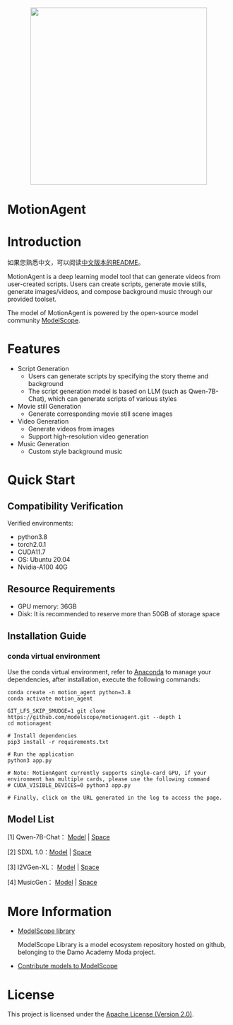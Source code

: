<p align="center">
    <br>
    <img src="https://modelscope.oss-cn-beijing.aliyuncs.com/modelscope.gif" width="400"/>
    <br>
    <h1>MotionAgent</h1>
<p>



# Introduction

如果您熟悉中文，可以阅读[中文版本的README](./README_ZH.md)。

MotionAgent is a deep learning model tool that can generate videos from user-created scripts. Users can create scripts, generate movie stills, generate images/videos, and compose background music through our provided toolset.

The model of MotionAgent is powered by the open-source model community [ModelScope](https://github.com/modelscope/modelscope).


# Features
- Script Generation
  - Users can generate scripts by specifying the story theme and background
  - The script generation model is based on LLM (such as Qwen-7B-Chat), which can generate scripts of various styles
- Movie still Generation
  - Generate corresponding movie still scene images 
- Video Generation
  - Generate videos from images
  - Support high-resolution video generation
- Music Generation
  - Custom style background music



# Quick Start

## Compatibility Verification
Verified environments:
- python3.8
- torch2.0.1
- CUDA11.7
- OS: Ubuntu 20.04
- Nvidia-A100 40G


## Resource Requirements
- GPU memory: 36GB
- Disk: It is recommended to reserve more than 50GB of storage space


## Installation Guide

### conda virtual environment

Use the conda virtual environment, refer to [Anaconda](https://docs.anaconda.com/anaconda/install/) to manage your dependencies, after installation, execute the following commands:

```shell
conda create -n motion_agent python=3.8
conda activate motion_agent

GIT_LFS_SKIP_SMUDGE=1 git clone https://github.com/modelscope/motionagent.git --depth 1
cd motionagent

# Install dependencies
pip3 install -r requirements.txt

# Run the application
python3 app.py

# Note: MotionAgent currently supports single-card GPU, if your environment has multiple cards, please use the following command
# CUDA_VISIBLE_DEVICES=0 python3 app.py

# Finally, click on the URL generated in the log to access the page.
```


## Model List

[1]  Qwen-7B-Chat： [Model](https://modelscope.cn/models/qwen/Qwen-7B-Chat/summary)  |  [Space](https://modelscope.cn/studios/qwen/Qwen-7B-Chat-Demo/summary)

[2]  SDXL 1.0：[Model](https://modelscope.cn/models/AI-ModelScope/stable-diffusion-xl-base-1.0/summary)  |  [Space](https://modelscope.cn/studios/AI-ModelScope/Stable_Diffusion_XL_1.0/summary)

[3]  I2VGen-XL： [Model](https://modelscope.cn/models/damo/Image-to-Video/summary)  |  [Space](https://modelscope.cn/models/damo/Video-to-Video/summary)

[4]  MusicGen： [Model](https://modelscope.cn/models/AI-ModelScope/musicgen-large/summary)  |  [Space](https://modelscope.cn/studios/AI-ModelScope/MusicGen/summary)


# More Information

- [ModelScope library](https://github.com/modelscope/modelscope/)

  ModelScope Library is a model ecosystem repository hosted on github, belonging to the Damo Academy Moda project.

- [Contribute models to ModelScope](https://modelscope.cn/docs/ModelScope%E6%A8%A1%E5%9E%8B%E6%8E%A5%E5%85%A5%E6%B5%81%E7%A8%8B%E6%A6%82%E8%A7%88)

# License

This project is licensed under the [Apache License (Version 2.0)](https://github.com/modelscope/modelscope/blob/master/LICENSE).
